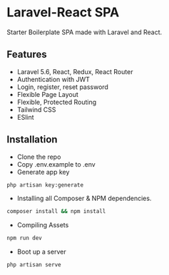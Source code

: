 # Laravel-React SPA

Starter Boilerplate SPA made with Laravel and React.

## Features

- Laravel 5.6, React, Redux, React Router
- Authentication with JWT
- Login, register, reset password
- Flexible Page Layout
- Flexible, Protected Routing
- Tailwind CSS
- ESlint

## Installation

- Clone the repo
- Copy .env.example to .env
- Generate app key

```bash
php artisan key:generate
```

- Installing all Composer & NPM dependencies.

```bash
composer install && npm install
 ```

- Compiling Assets

```bash
npm run dev
```

- Boot up a server

```bash
php artisan serve
```
